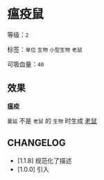 # 瘟疫鼠

等级：`2`

标签：`单位` `生物` `小型生物` `老鼠`

可吸血量：`40`

## 效果

**瘟疫**

`蔓延` 不是 `老鼠` 的 `生物` 时生成 [老鼠](老鼠.md)

## CHANGELOG

- [1.1.8] 规范化了描述
- [1.0.0] 引入
